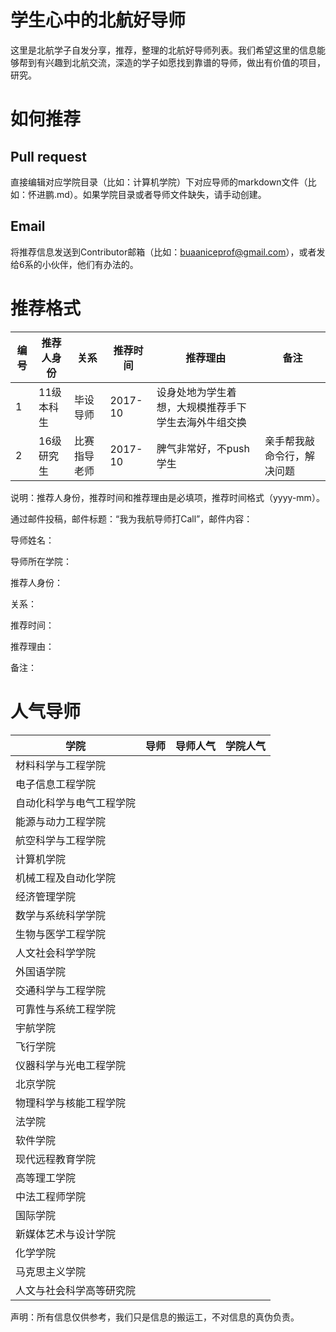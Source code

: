 # 学生心中的北航好导师
这里是北航学子自发分享，推荐，整理的北航好导师列表。我们希望这里的信息能够帮到有兴趣到北航交流，深造的学子如愿找到靠谱的导师，做出有价值的项目，研究。

# 如何推荐
## Pull request
直接编辑对应学院目录（比如：计算机学院）下对应导师的markdown文件（比如：怀进鹏.md）。如果学院目录或者导师文件缺失，请手动创建。
## Email
将推荐信息发送到Contributor邮箱（比如：buaaniceprof@gmail.com），或者发给6系的小伙伴，他们有办法的。

# 推荐格式
| 编号 | 推荐人身份 | 关系 | 推荐时间 | 推荐理由 | 备注 |
| --- | --- | --- | --- | --- | --- |
| 1 | 11级本科生 | 毕设导师 | 2017-10 | 设身处地为学生着想，大规模推荐手下学生去海外牛组交换 |  |
| 2 | 16级研究生 | 比赛指导老师 | 2017-10 | 脾气非常好，不push学生 | 亲手帮我敲命令行，解决问题 |

说明：推荐人身份，推荐时间和推荐理由是必填项，推荐时间格式（yyyy-mm）。

通过邮件投稿，邮件标题：“我为我航导师打Call”，邮件内容：

导师姓名：

导师所在学院：

推荐人身份：

关系：

推荐时间：

推荐理由：

备注：

# 人气导师
| 学院 | 导师 | 导师人气 | 学院人气 |
| --- | --- | --- | --- |
| 材料科学与工程学院 |  |  |  |
| 电子信息工程学院 |  |  |  |
| 自动化科学与电气工程学院 |  |  |  |
| 能源与动力工程学院 |  |  |  |
| 航空科学与工程学院 |  |  |  |
| 计算机学院 |  |  |  |
| 机械工程及自动化学院 |  |  |  |
| 经济管理学院 |  |  |  |
| 数学与系统科学学院 |  |  |  |
| 生物与医学工程学院 |  |  |  |
| 人文社会科学学院 |  |  |  |
| 外国语学院 |  |  |  |
| 交通科学与工程学院 |  |  |  |
| 可靠性与系统工程学院 |  |  |  |
| 宇航学院 |  |  |  |
| 飞行学院 |  |  |  |
| 仪器科学与光电工程学院 |  |  |  |
| 北京学院 |  |  |  |
| 物理科学与核能工程学院 |  |  |  |
| 法学院 |  |  |  |
| 软件学院 |  |  |  |
| 现代远程教育学院 |  |  |  |
| 高等理工学院 |  |  |  |
| 中法工程师学院 |  |  |  |
| 国际学院 |  |  |  |
| 新媒体艺术与设计学院 |  |  |  |
| 化学学院 |  |  |  |
| 马克思主义学院 |  |  |  |
| 人文与社会科学高等研究院 |  |  |  |

声明：所有信息仅供参考，我们只是信息的搬运工，不对信息的真伪负责。
